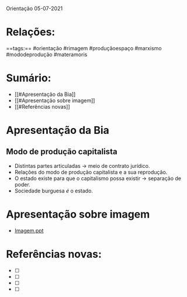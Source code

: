 Orientação 05-07-2021
# Relações: 
==tags:== #orientação #rimagem #produçãoespaço #marxismo #mododeprodução #materamoris 
# Sumário:  
- [[#Apresentação da Bia]]
- [[#Apresentação sobre imagem]]
- [[#Referências novas]]
# Apresentação da Bia
## Modo de produção capitalista 
- Distintas partes articuladas -> meio de contrato jurídico.
- Relações do modo de produção capitalista e a sua reprodução.  
- O estado existe para que o capitalismo possa existir -> separação de poder. 
- Sociedade burguesa *é* o estado. 


# Apresentação sobre imagem
- [Imagem.ppt](https://docs.google.com/presentation/d/15MOcO9EfKDAz2t1uNCoEEta7C8-owcFpnObKv7WCjf4/edit#slide=id.p)
# Referências novas: 
- [ ] 
- [ ] 
- [ ] 
- [ ] 
